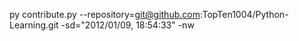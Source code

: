 py contribute.py --repository=git@github.com:TopTen1004/Python-Learning.git -sd="2012/01/09, 18:54:33" -nw
